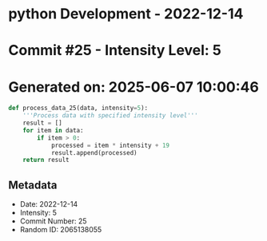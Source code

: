 ﻿# python Development - 2022-12-14
# Commit #25 - Intensity Level: 5
# Generated on: 2025-06-07 10:00:46
```python
def process_data_25(data, intensity=5):
    '''Process data with specified intensity level'''
    result = []
    for item in data:
        if item > 0:
            processed = item * intensity + 19
            result.append(processed)
    return result
```
## Metadata
- Date: 2022-12-14
- Intensity: 5
- Commit Number: 25
- Random ID: 2065138055
